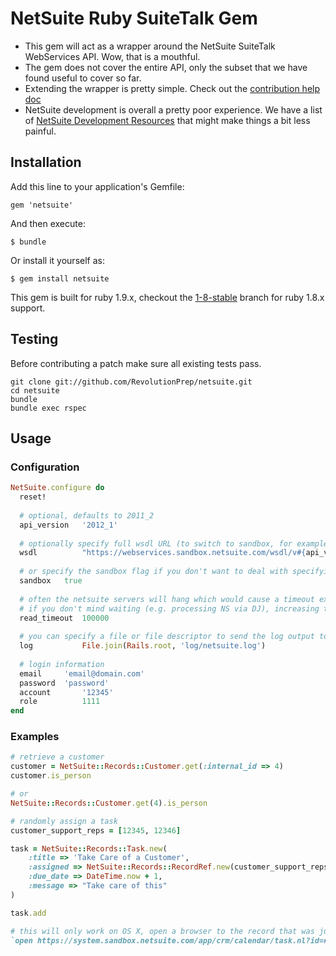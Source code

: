# NetSuite Ruby SuiteTalk Gem

* This gem will act as a wrapper around the NetSuite SuiteTalk WebServices API. Wow, that is a mouthful.
* The gem does not cover the entire API, only the subset that we have found useful to cover so far.
* Extending the wrapper is pretty simple. Check out the [contribution help doc](https://github.com/RevolutionPrep/netsuite/wiki/Contributing-to-the-Supported-NetSuite-API)
* NetSuite development is overall a pretty poor experience. We have a list of [NetSuite Development Resources](https://github.com/RevolutionPrep/netsuite/wiki/NetSuite-Development-Resources) that might make things a bit less painful.

## Installation

Add this line to your application's Gemfile:

    gem 'netsuite'

And then execute:

    $ bundle

Or install it yourself as:

    $ gem install netsuite

This gem is built for ruby 1.9.x, checkout the [1-8-stable](https://github.com/RevolutionPrep/netsuite/tree/1-8-stable) branch for ruby 1.8.x support.

## Testing
Before contributing a patch make sure all existing tests pass.

```
git clone git://github.com/RevolutionPrep/netsuite.git
cd netsuite
bundle
bundle exec rspec
```
## Usage

### Configuration
```ruby
NetSuite.configure do
  reset!
  
  # optional, defaults to 2011_2
  api_version	'2012_1'
  
  # optionally specify full wsdl URL (to switch to sandbox, for example)
  wsdl          "https://webservices.sandbox.netsuite.com/wsdl/v#{api_version}_0/netsuite.wsdl"
  
  # or specify the sandbox flag if you don't want to deal with specifying a full URL
  sandbox	true
  
  # often the netsuite servers will hang which would cause a timeout exception to be raised
  # if you don't mind waiting (e.g. processing NS via DJ), increasing the timeout should fix the issue
  read_timeout  100000
  
  # you can specify a file or file descriptor to send the log output to (defaults to STDOUT)
  log           File.join(Rails.root, 'log/netsuite.log')
  
  # login information
  email    	'email@domain.com'
  password 	'password'
  account   	'12345'
  role      	1111
end
```

### Examples

```ruby
# retrieve a customer
customer = NetSuite::Records::Customer.get(:internal_id => 4)
customer.is_person

# or
NetSuite::Records::Customer.get(4).is_person

# randomly assign a task
customer_support_reps = [12345, 12346]

task = NetSuite::Records::Task.new(
	:title => 'Take Care of a Customer',
	:assigned => NetSuite::Records::RecordRef.new(customer_support_reps.sample),
	:due_date => DateTime.now + 1,
	:message => "Take care of this"
)

task.add

# this will only work on OS X, open a browser to the record that was just created
`open https://system.sandbox.netsuite.com/app/crm/calendar/task.nl?id=#{invoice.internal_id}`
```



